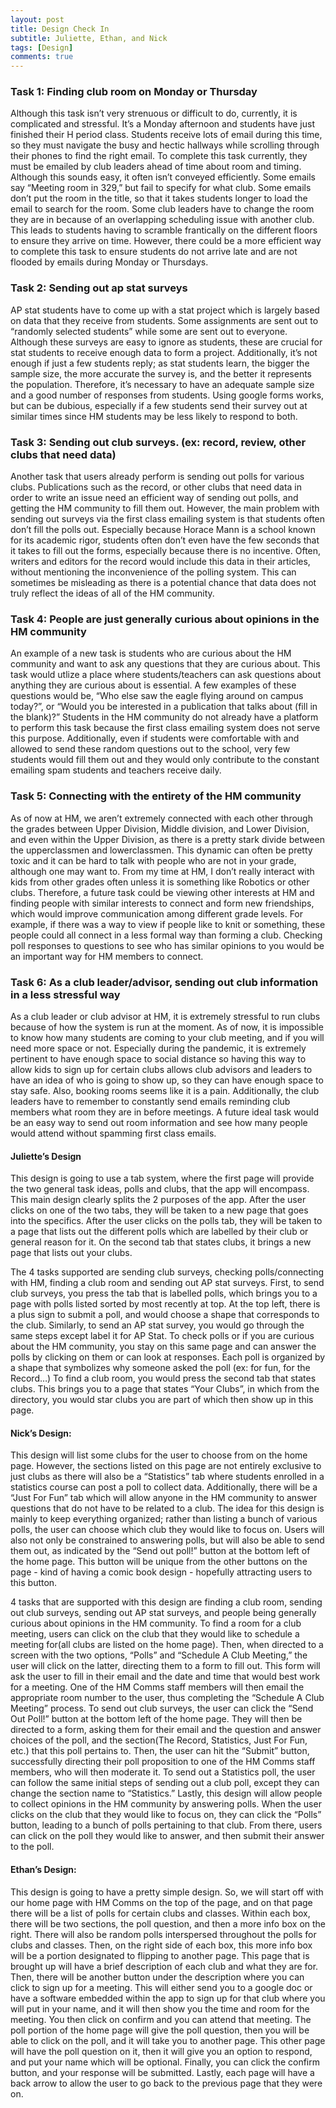 ```yaml
---
layout: post
title: Design Check In
subtitle: Juliette, Ethan, and Nick
tags: [Design]
comments: true
---
```

### Task 1: Finding club room on Monday or Thursday
  Although this task isn’t very strenuous or difficult to do, currently, it is complicated and stressful. It’s a Monday afternoon and students have just finished their H period class. Students receive lots of email during this time, so they must navigate the busy and hectic hallways while scrolling through their phones to find the right email. To complete this task currently, they must be emailed by club leaders ahead of time about room and timing. Although this sounds easy, it often isn’t conveyed efficiently. Some emails say “Meeting room in 329,” but fail to specify for what club. Some emails don’t put the room in the title, so that it takes students longer to load the email to search for the room. Some club leaders have to change the room they are in because of an overlapping scheduling issue with another club. This leads to students having to scramble frantically on the different floors to ensure they arrive on time. However, there could be a more efficient way to complete this task to ensure students do not arrive late and are not flooded by emails during Monday or Thursdays. 
  
### Task 2: Sending out ap stat surveys
  AP stat students have to come up with a stat project which is largely based on data that they receive from students. Some assignments are sent out to “randomly selected students” while some are sent out to everyone. Although these surveys are easy to ignore as students, these are crucial for stat students to receive enough data to form a project. Additionally, it’s not enough if just a few students reply; as stat students learn, the bigger the sample size, the more accurate the survey is, and the better it represents the population. Therefore, it’s necessary to have an adequate sample size and a good number of responses from students. Using google forms works, but can be dubious, especially if a few students send their survey out at similar times since HM students may be less likely to respond to both.

### Task 3: Sending out club surveys. (ex: record, review, other clubs that need data)
  Another task that users already perform is sending out polls for various clubs. Publications such as the record, or other clubs that need data in order to write an issue need an efficient way of sending out polls, and getting the HM community to fill them out. However, the main problem with sending out surveys via the first class emailing system is that students often don’t fill the polls out. Especially because Horace Mann is a school known for its academic rigor, students often don’t even have the few seconds that it takes to fill out the forms, especially because there is no incentive. Often, writers and editors for the record would include this data in their articles, without mentioning the inconvenience of the polling system. This can sometimes be misleading as there is a potential chance that data does not truly reflect the ideas of all of the HM community. 
  
### Task 4: People are just generally curious about opinions in the HM community
  An example of a new task is students who are curious about the HM community and want to ask any questions that they are curious about. This task would utlize a place where students/teachers can ask questions about anything they are curious about is essential. A few examples of these questions would be, “Who else saw the eagle flying around on campus today?”, or “Would you be interested in a publication that talks about (fill in the blank)?” Students in the HM community do not already have a platform to perform this task because the first class emailing system does not serve this purpose. Additionally, even if students were comfortable with and allowed to send these random questions out to the school, very few students would fill them out and they would only contribute to the constant emailing spam students and teachers receive daily. 
  
### Task 5: Connecting with the entirety of the HM community 
   As of now at HM, we aren’t extremely connected with each other through the grades between Upper Division, Middle division, and Lower Division, and even within the Upper Division, as there is a pretty stark divide between the upperclassmen and lowerclassmen. This dynamic can often be pretty toxic and it can be hard to talk with people who are not in your grade, although one may want to.  From my time at HM, I don’t really interact with kids from other grades often unless it is something like Robotics or other clubs. Therefore, a future task could be viewing other interests at HM and finding people with similar interests to connect and form new friendships, which would improve communication among different grade levels. For example, if there was a way to view if people like to knit or something, these people could all connect in a less formal way than forming a club.  Checking poll responses to questions to see who has similar opinions to you would be an important way for HM members to connect. 
   
### Task 6: As a club leader/advisor, sending out club information in a less stressful way
  As a club leader or club advisor at HM, it is extremely stressful to run clubs because of how the system is run at the moment. As of now, it is impossible to know how many students are coming to your club meeting, and if you will need more space or not. Especially during the pandemic, it is extremely pertinent to have enough space to social distance so having this way to allow kids to sign up for certain clubs allows club advisors and leaders to have an idea of who is going to show up, so they can have enough space to stay safe. Also, booking rooms seems like it is a pain. Additionally, the club leaders have to remember to constantly send emails reminding club members what room they are in before meetings. A future ideal task would be an easy way to send out room information and see how many people would attend without spamming first class emails.
  
####  Juliette’s Design
This design is going to use a tab system, where the first page will provide the two general task ideas, polls and clubs, that the app will encompass. This main design clearly splits the 2 purposes of the app. After the user clicks on one of the two tabs, they will be taken to a new page that goes into the specifics. After the user clicks on the polls tab, they will be taken to a page that lists out the different polls which are labelled by their club or general reason for it. On the second tab that states clubs, it brings a new page that lists out your clubs.

The 4 tasks supported are sending club surveys, checking polls/connecting with HM, finding a club room and sending out AP stat surveys. First, to send club surveys, you press the tab that is labelled polls, which brings you to a page with polls listed sorted by most recently at top. At the top left, there is a plus sign to submit a poll, and would choose a shape that corresponds to the club. Similarly, to send an AP stat survey, you would go through the same steps except label it for AP Stat.  To check polls or if you are curious about the HM community, you stay on this same page and can answer the polls by clicking on them or can look at responses. Each poll is organized by a shape that symbolizes why someone asked the poll (ex: for fun, for the Record…) To find a club room, you would press the second tab that states clubs. This brings you to a page that states “Your Clubs”, in which from the directory, you would star clubs you are part of which then show up in this page. 


#### Nick’s Design: 
This design will list some clubs for the user to choose from on the home page. However, the sections listed on this page are not entirely exclusive to just clubs as there will also be a “Statistics” tab where students enrolled in a statistics course can post a poll to collect data. Additionally, there will be a “Just For Fun” tab which will allow anyone in the HM community to answer questions that do not have to be related to a club. The idea for this design is mainly to keep everything organized; rather than listing a bunch of various polls, the user can choose which club they would like to focus on. Users will also not only be constrained to answering polls, but will also be able to send them out, as indicated by the “Send out poll!” button at the bottom left of the home page. This button will be unique from the other buttons on the page - kind of having a comic book design - hopefully attracting users to this button. 

4 tasks that are supported with this design are finding a club room, sending out club surveys, sending out AP stat surveys, and people being generally curious about opinions in the HM community. To find a room for a club meeting, users can click on the club that they would like to schedule a meeting for(all clubs are listed on the home page). Then, when directed to a screen with the two options, “Polls” and “Schedule A Club Meeting,” the user will click on the latter, directing them to a form to fill out. This form will ask the user to fill in their email and the date and time that would best work for a meeting. One of the HM Comms staff members will then email the appropriate room number to the user, thus completing the “Schedule A Club Meeting” process. To send out club surveys, the user can click the “Send Out Poll!” button at the bottom left of the home page. They will then be directed to a form, asking them for their email and the question and answer choices of the poll, and the section(The Record, Statistics, Just For Fun, etc.) that this poll pertains to. Then, the user can hit the “Submit” button, successfully directing their poll proposition to one of the HM Comms staff members, who will then moderate it. To send out a Statistics poll, the user can follow the same initial steps of sending out a club poll, except they can change the section name to “Statistics.” Lastly, this design will allow people to collect opinions in the HM community by answering polls. When the user clicks on the club that they would like to focus on, they can click the “Polls” button, leading to a bunch of polls pertaining to that club. From there, users can click on the poll they would like to answer, and then submit their answer to the poll. 

#### Ethan’s Design: 
This design is going to have a pretty simple design. So, we will start off with our home page with HM Comms on the top of the page, and on that page there will be a list of polls for certain clubs and classes. Within each box, there will be two sections, the poll question, and then a more info box on the right. There will also be random polls interspersed throughout the polls for clubs and classes. Then, on the right side of each box, this more info box will be a portion designated to flipping to another page. This page that is brought up will have a brief description of each club and what they are for. Then, there will be another button under the description where you can click to sign up for a meeting. This will either send you to a google doc or have a software embedded within the app to sign up for that club where you will put in your name, and it will then show you the time and room for the meeting. You then click on confirm and you can attend that meeting. The poll portion of the home page will give the poll question, then you will be able to click on the poll, and it will take you to another page. This other page will have the poll question on it, then it will give you an option to respond, and put your name which will be optional. Finally, you can click the confirm button, and your response will be submitted. Lastly, each page will have a back arrow to allow the user to go back to the previous page that they were on.

